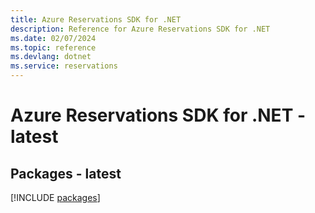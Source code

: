 ```yaml
---
title: Azure Reservations SDK for .NET
description: Reference for Azure Reservations SDK for .NET
ms.date: 02/07/2024
ms.topic: reference
ms.devlang: dotnet
ms.service: reservations
---
```

# Azure Reservations SDK for .NET - latest
## Packages - latest
[!INCLUDE [packages](reservations-index.md)]